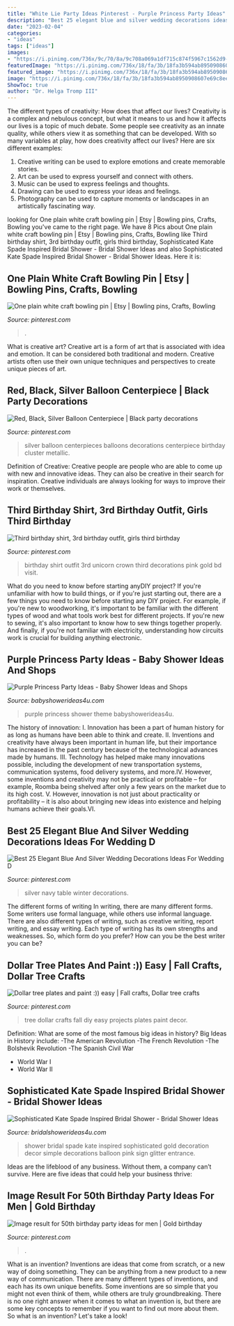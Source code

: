```yaml
---
title: "White Lie Party Ideas Pinterest - Purple Princess Party Ideas"
description: "Best 25 elegant blue and silver wedding decorations ideas for wedding d"
date: "2023-02-04"
categories:
- "ideas"
tags: ["ideas"]
images:
- "https://i.pinimg.com/736x/9c/70/8a/9c708a069a1df715c874f5967c1562d9--fall-diy-tree-crafts.jpg"
featuredImage: "https://i.pinimg.com/736x/18/fa/3b/18fa3b594ab8950908607e69c8ee2eb0.jpg"
featured_image: "https://i.pinimg.com/736x/18/fa/3b/18fa3b594ab8950908607e69c8ee2eb0.jpg"
image: "https://i.pinimg.com/736x/18/fa/3b/18fa3b594ab8950908607e69c8ee2eb0.jpg"
ShowToc: true
author: "Dr. Helga Tromp III"
---
```



The different types of creativity: How does that affect our lives?
Creativity is a complex and nebulous concept, but what it means to us and how it affects our lives is a topic of much debate. Some people see creativity as an innate quality, while others view it as something that can be developed. With so many variables at play, how does creativity affect our lives? Here are six different examples: 
1. Creative writing can be used to explore emotions and create memorable stories.
2. Art can be used to express yourself and connect with others.
3. Music can be used to express feelings and thoughts.
4. Drawing can be used to express your ideas and feelings.
5. Photography can be used to capture moments or landscapes in an artistically fascinating way. 

	

		
looking for One plain white craft bowling pin | Etsy | Bowling pins, Crafts, Bowling you've came to the right page. We have 8 Pics about One plain white craft bowling pin | Etsy | Bowling pins, Crafts, Bowling like Third birthday shirt, 3rd birthday outfit, girls third birthday, Sophisticated Kate Spade Inspired Bridal Shower - Bridal Shower Ideas and also Sophisticated Kate Spade Inspired Bridal Shower - Bridal Shower Ideas. Here it is:
		
    
## One Plain White Craft Bowling Pin | Etsy | Bowling Pins, Crafts, Bowling

<img loading=lazy src="https://i.pinimg.com/736x/69/b6/7c/69b67c0335930f23cffd78ef94e9d55b.jpg" onerror="this.onerror=null;this.src='https://tse4.mm.bing.net/th?id=OIP.s8BD5Fz79dihGObRk9_L-AHaJ3&amp;pid=15.1';" alt="One plain white craft bowling pin | Etsy | Bowling pins, Crafts, Bowling">

_Source: pinterest.com_

>. 

	

What is creative art?
Creative art is a form of art that is associated with idea and emotion. It can be considered both traditional and modern. Creative artists often use their own unique techniques and perspectives to create unique pieces of art.

    
## Red, Black, Silver Balloon Centerpiece | Black Party Decorations

<img loading=lazy src="https://i.pinimg.com/736x/c7/c7/d7/c7c7d733f3de4649ae62ea5391c91826--black-silver-red-black.jpg" onerror="this.onerror=null;this.src='https://tse2.mm.bing.net/th?id=OIP.VxpD5nCViCUvvCtgM40mGgHaKf&amp;pid=15.1';" alt="Red, Black, Silver Balloon Centerpiece | Black party decorations">

_Source: pinterest.com_

>silver balloon centerpieces balloons decorations centerpiece birthday cluster metallic. 

	

Definition of Creative:
Creative people are people who are able to come up with new and innovative ideas. They can also be creative in their search for inspiration. Creative individuals are always looking for ways to improve their work or themselves.

    
## Third Birthday Shirt, 3rd Birthday Outfit, Girls Third Birthday

<img loading=lazy src="https://i.pinimg.com/736x/bd/f3/28/bdf32879eb344f035d9b62beb067560c.jpg" onerror="this.onerror=null;this.src='https://tse1.mm.bing.net/th?id=OIP.L6sx4LBa376aYhsdr1cZZwHaJ4&amp;pid=15.1';" alt="Third birthday shirt, 3rd birthday outfit, girls third birthday">

_Source: pinterest.com_

>birthday shirt outfit 3rd unicorn crown third decorations pink gold bd visit. 

	

What do you need to know before starting anyDIY project?
If you're unfamiliar with how to build things, or if you're just starting out, there are a few things you need to know before starting any DIY project. For example, if you're new to woodworking, it's important to be familiar with the different types of wood and what tools work best for different projects. If you're new to sewing, it's also important to know how to sew things together properly. And finally, if you're not familiar with electricity, understanding how circuits work is crucial for building anything electronic.

    
## Purple Princess Party Ideas - Baby Shower Ideas And Shops

<img loading=lazy src="https://babyshowerideas4u.com/wp-content/uploads/2014/01/1488012_649662588413034_1978950162_n.jpg" onerror="this.onerror=null;this.src='https://tse4.mm.bing.net/th?id=OIP.eE-5mRDWDX-ZqIgWhWF1CAHaLH&amp;pid=15.1';" alt="Purple Princess Party Ideas - Baby Shower Ideas and Shops">

_Source: babyshowerideas4u.com_

>purple princess shower theme babyshowerideas4u. 

	

The history of innovation:
I. Innovation has been a part of human history for as long as humans have been able to think and create. II. Inventions and creativity have always been important in human life, but their importance has increased in the past century because of the technological advances made by humans. III. Technology has helped make many innovations possible, including the development of new transportation systems, communication systems, food delivery systems, and more.IV. However, some inventions and creativity may not be practical or profitable – for example, Roomba being shelved after only a few years on the market due to its high cost. V. However, innovation is not just about practicality or profitability – it is also about bringing new ideas into existence and helping humans achieve their goals.VI.

    
## Best 25 Elegant Blue And Silver Wedding Decorations Ideas For Wedding D

<img loading=lazy src="https://i.pinimg.com/736x/89/44/e5/8944e54a26ddda82bef00196900e885f.jpg" onerror="this.onerror=null;this.src='https://tse2.mm.bing.net/th?id=OIP.ZfWqxKAKattU5NFwNJdxSQHaLI&amp;pid=15.1';" alt="Best 25 Elegant Blue And Silver Wedding Decorations Ideas For Wedding D">

_Source: pinterest.com_

>silver navy table winter decorations. 

	

The different forms of writing
In writing, there are many different forms. Some writers use formal language, while others use informal language. There are also different types of writing, such as creative writing, report writing, and essay writing. Each type of writing has its own strengths and weaknesses. So, which form do you prefer? How can you be the best writer you can be?

    
## Dollar Tree Plates And Paint :)) Easy | Fall Crafts, Dollar Tree Crafts

<img loading=lazy src="https://i.pinimg.com/736x/9c/70/8a/9c708a069a1df715c874f5967c1562d9--fall-diy-tree-crafts.jpg" onerror="this.onerror=null;this.src='https://tse1.mm.bing.net/th?id=OIP.eNdyeNvKeM1vLVk6ccDPrQHaJ3&amp;pid=15.1';" alt="Dollar tree plates and paint :)) easy | Fall crafts, Dollar tree crafts">

_Source: pinterest.com_

>tree dollar crafts fall diy easy projects plates paint decor. 

	

Definition: What are some of the most famous big ideas in history?
Big Ideas in History include: 
-The American Revolution 
-The French Revolution 
-The Bolshevik Revolution 
-The Spanish Civil War 
- World War I 
- World War II

    
## Sophisticated Kate Spade Inspired Bridal Shower - Bridal Shower Ideas

<img loading=lazy src="http://www.bridalshowerideas4u.com/wp-content/uploads/2016/05/Sophisticated-Kate-Spade-Inspired-Bridal-Shower-Glitter-Balloon-600x900.jpg" onerror="this.onerror=null;this.src='https://tse2.mm.bing.net/th?id=OIP.ZFA70pDuxEYHytlbn4s1qQHaLH&amp;pid=15.1';" alt="Sophisticated Kate Spade Inspired Bridal Shower - Bridal Shower Ideas">

_Source: bridalshowerideas4u.com_

>shower bridal spade kate inspired sophisticated gold decoration decor simple decorations balloon pink sign glitter entrance. 

	

Ideas are the lifeblood of any business. Without them, a company can’t survive. Here are five ideas that could help your business thrive:

    
## Image Result For 50th Birthday Party Ideas For Men | Gold Birthday

<img loading=lazy src="https://i.pinimg.com/736x/18/fa/3b/18fa3b594ab8950908607e69c8ee2eb0.jpg" onerror="this.onerror=null;this.src='https://tse1.mm.bing.net/th?id=OIP.xAXkI8vKA65Zhi2DLJBBogHaKJ&amp;pid=15.1';" alt="Image result for 50th birthday party ideas for men | Gold birthday">

_Source: pinterest.com_

>. 

	

What is an invention?
Inventions are ideas that come from scratch, or a new way of doing something. They can be anything from a new product to a new way of communication. There are many different types of inventions, and each has its own unique benefits. Some inventions are so simple that you might not even think of them, while others are truly groundbreaking. There is no one right answer when it comes to what an invention is, but there are some key concepts to remember if you want to find out more about them. So what is an invention? Let's take a look!


